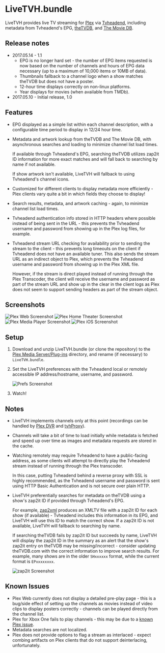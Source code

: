 # LiveTVH.bundle
LiveTVH provides live TV streaming for [Plex](https://plex.tv) via [Tvheadend](https://tvheadend.org), including metadata from Tvheadend's EPG, [theTVDB](https://thetvdb.com), and [The Movie DB](https://www.themoviedb.org).

## Release notes
* 2017.05.14 - 1.1
  * EPG is no longer hard set - the number of EPG items requested is now based on the number of channels and hours of EPG data necessary (up to a maximum of 10,000 items or 10MB of data).
  * Thumbnails fallback to a channel logo when a show matches theTVDB but does not have a poster.
  * 12-hour time displays correctly on non-linux platforms.
  * Year displays for movies (when available from TMDb).
* 2017.05.10 - Initial release, 1.0

## Features
* EPG displayed as a simple list within each channel description, with a configurable time period to display in 12/24 hour time.
* Metadata and artwork lookup from theTVDB and The Movie DB, with asynchronous searches and loading to minimize channel list load times.  

  If available through Tvheadend's EPG, searching theTVDB utilizes zap2it ID information for more exact matches and will fall back to searching by name if not available.
  
  If show artwork isn't available, LiveTVH will fallback to using Tvheadend's channel icons.
* Customized for different clients to display metadata more efficiently - Plex clients vary quite a bit in which fields they choose to display!
* Search results, metadata, and artwork caching - again, to minimize channel list load times.
* Tvheadend authentication info stored in HTTP headers where possible instead of being sent in the URL - this prevents the Tvheadend username and password from showing up in the Plex log files, for example.
* Tvheadend stream URL checking for availability prior to sending the stream to the client - this prevents long timeouts on the client if Tvheadend does not have an available tuner.  This also sends the stream URL as an indirect object to Plex, which prevents the Tvheadend username and password from showing up in the Plex XML file.  

  However, if the stream is direct played instead of running through the Plex Transcoder, the client will receive the username and password as part of the stream URL and show up in the clear in the client logs as Plex does not seem to support sending headers as part of the stream object.

## Screenshots
![Plex Web Screenshot](https://cloud.githubusercontent.com/assets/12835671/25927053/c6212fda-35b8-11e7-98ca-ad636e62076e.jpg)
![Plex Home Theater Screenshot](https://cloud.githubusercontent.com/assets/12835671/25927057/d018e2ee-35b8-11e7-9f41-27554d4fca97.jpg)
![Plex Media Player Screenshot](https://cloud.githubusercontent.com/assets/12835671/25927122/2137e76a-35b9-11e7-85a0-949371255083.jpg)
![Plex iOS Screenshot](https://cloud.githubusercontent.com/assets/12835671/25927072/dbecdd3c-35b8-11e7-80d9-056e59088501.jpg)

## Setup
1. Download and unzip LiveTVH.bundle (or clone the repository) to the [Plex Media Server/Plug-ins](https://support.plex.tv/hc/en-us/articles/201106098-How-do-I-find-the-Plug-Ins-folder-) directory, and rename (if necessary) to `LiveTVH.bundle`.
2. Set the LiveTVH preferences with the Tvheadend local or remotely accessible IP address/hostname, username, and password.

   ![Prefs Screenshot](https://cloud.githubusercontent.com/assets/12835671/25927076/df92f73c-35b8-11e7-99d2-5250e964cc04.jpg)
3. Watch!

## Notes
* LiveTVH implements channels only at this point (recordings can be handled by [Plex DVR](https://www.plex.tv/features/dvr) and [tvhProxy](https://github.com/jkaberg/tvhProxy)).

* Channels will take a bit of time to load initially while metadata is fetched and speed up over time as images and metadata requests are stored in the cache.

* Watching remotely may require Tvheadend to have a public-facing address, as some clients will attempt to directly play the Tvheadend stream instead of running through the Plex transcoder.
  
  In this case, putting Tvheadend behind a reverse proxy with SSL is highly recommended, as the Tvheadend username and password is sent using HTTP Basic Authentication and is not secure over plain HTTP.

* LiveTVH preferentially searches for metadata on theTVDB using a show's zap2it ID if provided through Tvheadend's EPG.
  
  For example, [zap2xml](http://zap2xml.awardspace.info) produces an XMLTV file with a zap2it ID for each show (if available) - Tvheadend includes this information in its EPG, and LiveTVH will use this ID to match the correct show. If a zap2it ID is not available, LiveTVH will fallback to searching by name.
  
  If searching theTVDB fails by zap2it ID but succeeds by name, LiveTVH will display the zap2it ID in the summary as an alert that the show's zap2it entry on theTVDB may be missing/incorrect - consider updating theTVDB.com with the correct information to improve search results.  For example, many shows are in the older `SHxxxxxx` format, while the current format is `EPxxxxxxxx`.
  
  ![zap2it Screenshot](https://cloud.githubusercontent.com/assets/12835671/25927080/e3b33ec6-35b8-11e7-8eb2-d0f0a3cfabc1.jpg)

## Known Issues
* Plex Web currently does not display a detailed pre-play page - this is a bug/side effect of setting up the channels as movies instead of video clips to display posters correctly - channels can be played directly from the channel list.
* Plex for Xbox One fails to play channels - this may be due to a [known Plex issue](https://forums.plex.tv/discussion/173008/known-issues-in-1-8-0#latest).
* Metadata searches are not localized.
* Plex does not provide options to flag a stream as interlaced - expect combing artifacts on Plex clients that do not support deinterlacing, unfortunately.

